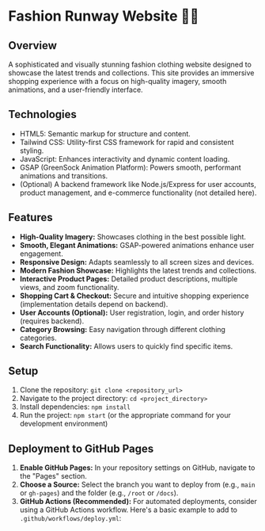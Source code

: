 # Fashion Runway Website 👗✨

## Overview
A sophisticated and visually stunning fashion clothing website designed to showcase the latest trends and collections. This site provides an immersive shopping experience with a focus on high-quality imagery, smooth animations, and a user-friendly interface.

## Technologies
- HTML5: Semantic markup for structure and content.
- Tailwind CSS: Utility-first CSS framework for rapid and consistent styling.
- JavaScript: Enhances interactivity and dynamic content loading.
- GSAP (GreenSock Animation Platform): Powers smooth, performant animations and transitions.
- (Optional) A backend framework like Node.js/Express for user accounts, product management, and e-commerce functionality (not detailed here).

## Features
- **High-Quality Imagery:** Showcases clothing in the best possible light.
- **Smooth, Elegant Animations:** GSAP-powered animations enhance user engagement.
- **Responsive Design:** Adapts seamlessly to all screen sizes and devices.
- **Modern Fashion Showcase:** Highlights the latest trends and collections.
- **Interactive Product Pages:** Detailed product descriptions, multiple views, and zoom functionality.
- **Shopping Cart & Checkout:** Secure and intuitive shopping experience (implementation details depend on backend).
- **User Accounts (Optional):** User registration, login, and order history (requires backend).
- **Category Browsing:** Easy navigation through different clothing categories.
- **Search Functionality:** Allows users to quickly find specific items.

## Setup
1. Clone the repository: `git clone <repository_url>`
2. Navigate to the project directory: `cd <project_directory>`
3. Install dependencies: `npm install`
4. Run the project: `npm start` (or the appropriate command for your development environment)

## Deployment to GitHub Pages

1.  **Enable GitHub Pages:** In your repository settings on GitHub, navigate to the "Pages" section.
2.  **Choose a Source:** Select the branch you want to deploy from (e.g., `main` or `gh-pages`) and the folder (e.g., `/root` or `/docs`).
3.  **GitHub Actions (Recommended):**  For automated deployments, consider using a GitHub Actions workflow.  Here's a basic example to add to `.github/workflows/deploy.yml`:
